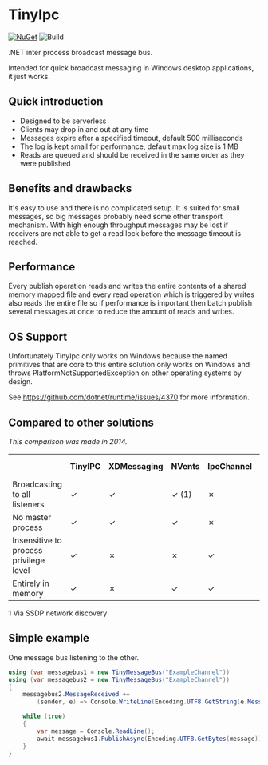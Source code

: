 # TinyIpc #

[![NuGet](https://img.shields.io/nuget/v/TinyIpc.svg?maxAge=259200)](https://www.nuget.org/packages/TinyIpc/)
![Build](https://github.com/steamcore/TinyIpc/workflows/Build/badge.svg)

.NET inter process broadcast message bus.

Intended for quick broadcast messaging in Windows desktop applications, it just works.

## Quick introduction ##

* Designed to be serverless
* Clients may drop in and out at any time
* Messages expire after a specified timeout, default 500 milliseconds
* The log is kept small for performance, default max log size is 1 MB
* Reads are queued and should be received in the same order as they were published

## Benefits and drawbacks ##

It's easy to use and there is no complicated setup. It is suited for small messages,
so big messages probably need some other transport mechanism. With high enough
throughput messages may be lost if receivers are not able to get a read lock before
the message timeout is reached.

## Performance ##
Every publish operation reads and writes the entire contents of a shared memory
mapped file and every read operation which is triggered by writes also reads the
entire file so if performance is important then batch publish several messages
at once to reduce the amount of reads and writes.

## OS Support ##

Unfortunately TinyIpc only works on Windows because the named primitives that
are core to this entire solution only works on Windows and throws
PlatformNotSupportedException on other operating systems by design.

See https://github.com/dotnet/runtime/issues/4370 for more information.

## Compared to other solutions ##

*This comparison was made in 2014.*

<table>
	<tr>
		<th></th>
		<th>TinyIPC</th>
		<th>XDMessaging</th>
		<th>NVents</th>
		<th>IpcChannel</th>
		<th>Named Pipes</th>
	</tr>
	<tr>
		<td>Broadcasting to all listeners</td>
		<td>&#x2713;</td>
		<td>&#x2713;</td>
		<td>&#x2713; (1)</td>
		<td>&#x2717;</td>
		<td>&#x2717;</td>
	</tr>
	<tr>
		<td>No master process</td>
		<td>&#x2713;</td>
		<td>&#x2713;</td>
		<td>&#x2713;</td>
		<td>&#x2717;</td>
		<td>&#x2717;</td>
	</tr>
	<tr>
		<td>Insensitive to process privilege level</td>
		<td>&#x2713;</td>
		<td>&#x2717;</td>
		<td>&#x2717;</td>
		<td>&#x2713;</td>
		<td>&#x2713;</td>
	</tr>
	<tr>
		<td>Entirely in memory</td>
		<td>&#x2713;</td>
		<td>&#x2717;</td>
		<td>&#x2713;</td>
		<td>&#x2713;</td>
		<td>&#x2713;</td>
	</tr>
</table>

1 Via SSDP network discovery

## Simple example ##

One message bus listening to the other.

```csharp
using (var messagebus1 = new TinyMessageBus("ExampleChannel"))
using (var messagebus2 = new TinyMessageBus("ExampleChannel"))
{
	messagebus2.MessageReceived +=
		(sender, e) => Console.WriteLine(Encoding.UTF8.GetString(e.Message));

	while (true)
	{
		var message = Console.ReadLine();
		await messagebus1.PublishAsync(Encoding.UTF8.GetBytes(message));
	}
}
```
